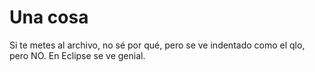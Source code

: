 # Una cosa
Si te metes al archivo, no sé por qué, pero se ve indentado como el qlo, pero NO. En Eclipse se ve genial.
